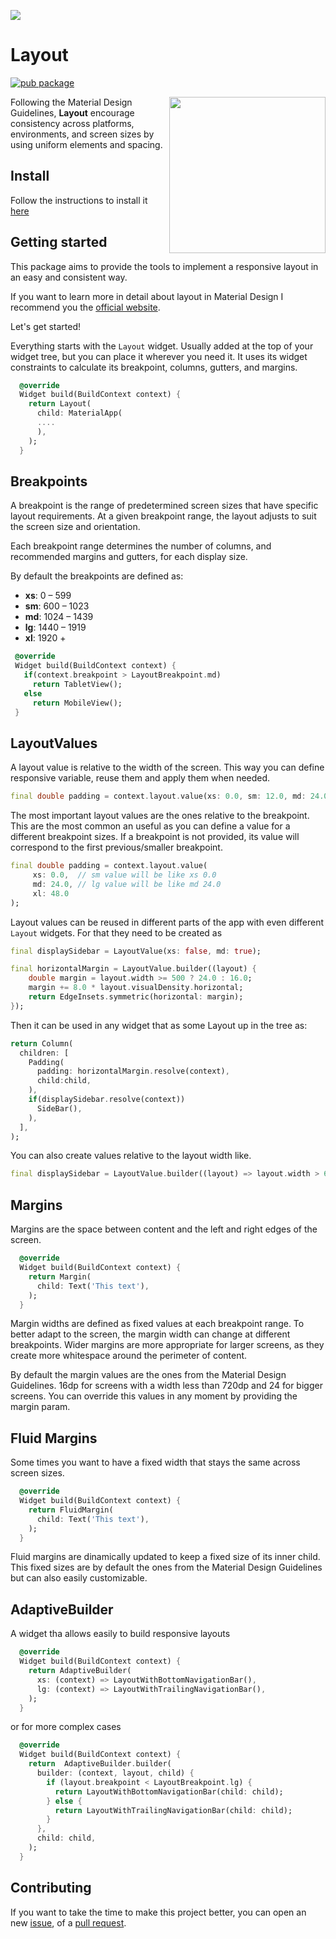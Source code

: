 <a  href="https://pub.dev/packages/layout"><img src="https://github.com/jamesblasco/layout/blob/main/layout_banner.png?raw=true"/></a> 

# Layout
[![pub package](https://img.shields.io/pub/v/layout.svg)](https://pub.dev/packages/layout)  


<a  href="https://pub.dev/packages/layout/"><img align="right"  height="250px" src="https://github.com/jamesblasco/layout/blob/main/layout.gif?raw=true"/></a> 

Following the Material Design Guidelines, **Layout** encourage consistency across platforms, environments, and screen sizes by using uniform elements and spacing.
 
 
## Install

Follow the instructions to install it [here](https://pub.dev/packages/layout/install)

## Getting started 

This package aims to provide the tools to implement a responsive layout in an easy and consistent way.

If you want to learn more in detail about layout in Material Design I recommend you the [official website](https://material.io/design/layout/understanding-layout.html#columns-gutters-and-margins). 

Let's get started!

Everything starts with the `Layout` widget. Usually added at the top of your widget tree, but you can place it wherever you need it. 
It uses its widget constraints to calculate its breakpoint, columns, gutters, and margins.

```dart
  @override
  Widget build(BuildContext context) {
    return Layout(
      child: MaterialApp(
      ....
      ),
    );
  }
```

## Breakpoints

A breakpoint is the range of predetermined screen sizes that have specific layout requirements. At a given breakpoint range, the layout adjusts to suit the screen size and orientation.

Each breakpoint range determines the number of columns, and recommended margins and gutters, for each display size.

By default the breakpoints are defined as:
 - **xs**:    0 –  599
 - **sm**:  600 – 1023
 - **md**: 1024 – 1439
 - **lg**: 1440 – 1919
 - **xl**: 1920 +
 
 ```dart
  @override
  Widget build(BuildContext context) {
    if(context.breakpoint > LayoutBreakpoint.md)
      return TabletView();
    else
      return MobileView();
  }
```

## LayoutValues

A layout value is relative to the width of the screen. This way you can define responsive variable, reuse them and apply them when needed.

```dart
final double padding = context.layout.value(xs: 0.0, sm: 12.0, md: 24.0, lg: 32.0, xl: 48.0);
```

The most important layout values are the ones relative to the breakpoint. This are the most common an useful as you can define a value for a different breakpoint sizes. If a breakpoint is not provided, its value will correspond to the first previous/smaller breakpoint.

```dart
final double padding = context.layout.value(
     xs: 0.0,  // sm value will be like xs 0.0
     md: 24.0, // lg value will be like md 24.0
     xl: 48.0
);
```

Layout values can be reused in different parts of the app with even different `Layout` widgets. For that they need to be created as
```dart
final displaySidebar = LayoutValue(xs: false, md: true);

final horizontalMargin = LayoutValue.builder((layout) {
    double margin = layout.width >= 500 ? 24.0 : 16.0;
    margin += 8.0 * layout.visualDensity.horizontal;
    return EdgeInsets.symmetric(horizontal: margin);
});
```
Then it can be used in any widget that as some Layout up in the tree as:

```dart
return Column(
  children: [
    Padding(
      padding: horizontalMargin.resolve(context),
      child:child,
    ),
    if(displaySidebar.resolve(context))
      SideBar(),
    ),
  ],
);
```

You can also create values relative to the layout width like.
```dart
final displaySidebar = LayoutValue.builder((layout) => layout.width > 600);
```

## Margins
Margins are the space between content and the left and right edges of the screen.

```dart
  @override
  Widget build(BuildContext context) {
    return Margin(
      child: Text('This text'),
    );
  }
```

Margin widths are defined as fixed values at each breakpoint range. To better adapt to the screen, the margin width can change at different breakpoints. Wider margins are more appropriate for larger screens, as they create more whitespace around the perimeter of content.

By default the margin values are the ones from the Material Design Guidelines. 16dp for screens with a width less than 720dp and 24 for bigger screens.
You can override this values in any moment by providing the margin param.

## Fluid Margins

Some times you want to have a fixed width that stays the same across screen sizes.

```dart
  @override
  Widget build(BuildContext context) {
    return FluidMargin(
      child: Text('This text'),
    );
  }
```

Fluid margins are dinamically updated to keep a fixed size of its inner child. This fixed sizes are by default the ones from the Material Design Guidelines but can also easily customizable.


## AdaptiveBuilder

A widget tha allows easily to build responsive layouts

```dart
  @override
  Widget build(BuildContext context) {
    return AdaptiveBuilder(
      xs: (context) => LayoutWithBottomNavigationBar(),
      lg: (context) => LayoutWithTrailingNavigationBar(),
    );
  }
```

or for more complex cases

```dart
  @override
  Widget build(BuildContext context) {
    return  AdaptiveBuilder.builder(
      builder: (context, layout, child) {
        if (layout.breakpoint < LayoutBreakpoint.lg) {
          return LayoutWithBottomNavigationBar(child: child);
        } else {
          return LayoutWithTrailingNavigationBar(child: child);
        }
      },
      child: child,
    );
  }
```



## Contributing
If you want to take the time to make this project better, you can open an new [issue](https://github.com/jamesblasco/layout/issues/new/choose), of a [pull request](https://github.com/jamesblasco/layout/compare).
